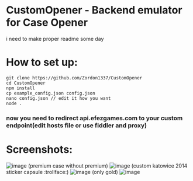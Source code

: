 # CustomOpener - Backend emulator for Case Opener
i need to make proper readme some day

# How to set up:
```
git clone https://github.com/Zordon1337/CustomOpener
cd CustomOpener
npm install
cp example_config.json config.json
nano config.json // edit it how you want
node .
```
### now you need to redirect api.efezgames.com to your custom endpoint(edit hosts file or use fiddler and proxy)


# Screenshots:
![image](https://github.com/Zordon1337/CustomOpener/assets/65111609/11eb714c-d7c0-4c96-962c-396ca1053946)
(premium case without premium)
![image](https://github.com/Zordon1337/CustomOpener/assets/65111609/c83f64eb-68eb-4768-ad9e-333ee841eab4)
(custom katowice 2014 sticker capsule :trollface:)
![image](https://github.com/Zordon1337/CustomOpener/assets/65111609/9e7a3257-49cd-4101-b542-a2d3f692a83b)
(only gold)
![image](https://github.com/Zordon1337/CustomOpener/assets/65111609/f74f02ee-4421-478d-bebf-4cdb53c208e4)

